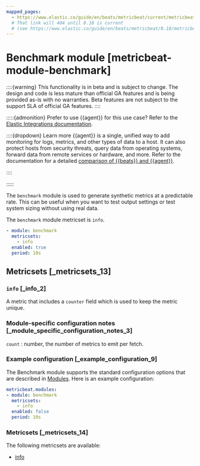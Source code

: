 ```yaml
---
mapped_pages:
  - https://www.elastic.co/guide/en/beats/metricbeat/current/metricbeat-module-benchmark.html
  # That link will 404 until 8.18 is current
  # (see https://www.elastic.co/guide/en/beats/metricbeat/8.18/metricbeat-module-benchmark.html)
---
```


# Benchmark module [metricbeat-module-benchmark]

::::{warning}
This functionality is in beta and is subject to change. The design and code is less mature than official GA features and is being provided as-is with no warranties. Beta features are not subject to the support SLA of official GA features.
::::


:::::{admonition} Prefer to use {{agent}} for this use case?
Refer to the [Elastic Integrations documentation](integration-docs://reference/index.md).

::::{dropdown} Learn more
{{agent}} is a single, unified way to add monitoring for logs, metrics, and other types of data to a host. It can also protect hosts from security threats, query data from operating systems, forward data from remote services or hardware, and more. Refer to the documentation for a detailed [comparison of {{beats}} and {{agent}}](docs-content://manage-data/ingest/tools.md).

::::


:::::


The `benchmark` module is used to generate synthetic metrics at a predictable rate.  This can be useful when you want to test output settings or test system sizing without using real data.

The `benchmark` module metricset is `info`.

```yaml
- module: benchmark
  metricsets:
    - info
  enabled: true
  period: 10s
```


## Metricsets [_metricsets_13]


### `info` [_info_2]

A metric that includes a `counter` field which is used to keep the metric unique.


### Module-specific configuration notes [_module_specific_configuration_notes_3]

`count`
:   number, the number of metrics to emit per fetch.


### Example configuration [_example_configuration_9]

The Benchmark module supports the standard configuration options that are described in [Modules](configuration-metricbeat.md). Here is an example configuration:

```yaml
metricbeat.modules:
- module: benchmark
  metricsets:
    - info
  enabled: false
  period: 10s
```


### Metricsets [_metricsets_14]

The following metricsets are available:

* [info](metricbeat-metricset-benchmark-info.md)


